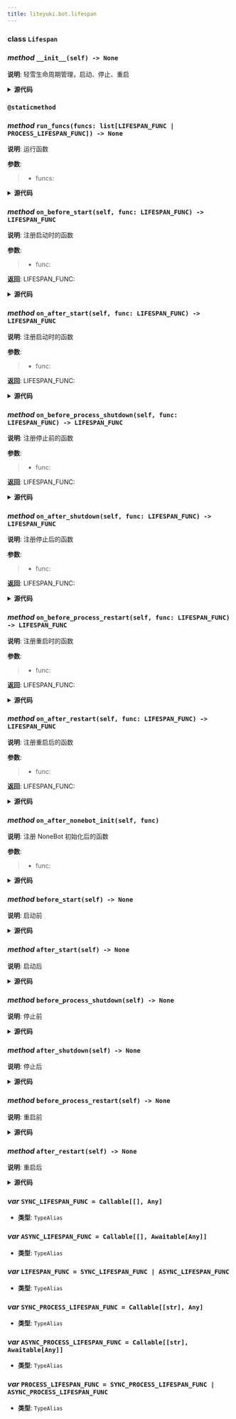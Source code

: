 ```yaml
---
title: liteyuki.bot.lifespan
---
```

### **class** `Lifespan`
### *method* `__init__(self) -> None`



**说明**: 轻雪生命周期管理，启动、停止、重启


<details>
<summary> <b>源代码</b> </summary>

```python
def __init__(self) -> None:
    """
        轻雪生命周期管理，启动、停止、重启
        """
    self.life_flag: int = 0
    self._before_start_funcs: list[LIFESPAN_FUNC] = []
    self._after_start_funcs: list[LIFESPAN_FUNC] = []
    self._before_process_shutdown_funcs: list[LIFESPAN_FUNC] = []
    self._after_shutdown_funcs: list[LIFESPAN_FUNC] = []
    self._before_process_restart_funcs: list[LIFESPAN_FUNC] = []
    self._after_restart_funcs: list[LIFESPAN_FUNC] = []
    self._after_nonebot_init_funcs: list[LIFESPAN_FUNC] = []
```
</details>

### `@staticmethod`
### *method* `run_funcs(funcs: list[LIFESPAN_FUNC | PROCESS_LIFESPAN_FUNC]) -> None`



**说明**: 运行函数

**参数**:
> - funcs:   


<details>
<summary> <b>源代码</b> </summary>

```python
@staticmethod
def run_funcs(funcs: list[LIFESPAN_FUNC | PROCESS_LIFESPAN_FUNC], *args, **kwargs) -> None:
    """
        运行函数
        Args:
            funcs:
        Returns:
        """
    try:
        loop = asyncio.get_event_loop()
    except RuntimeError:
        loop = asyncio.new_event_loop()
        asyncio.set_event_loop(loop)
    tasks = []
    for func in funcs:
        if is_coroutine_callable(func):
            tasks.append(func(*args, **kwargs))
        else:
            tasks.append(async_wrapper(func)(*args, **kwargs))
    loop.run_until_complete(asyncio.gather(*tasks))
```
</details>

### *method* `on_before_start(self, func: LIFESPAN_FUNC) -> LIFESPAN_FUNC`



**说明**: 注册启动时的函数

**参数**:
> - func:   

**返回**: LIFESPAN_FUNC:


<details>
<summary> <b>源代码</b> </summary>

```python
def on_before_start(self, func: LIFESPAN_FUNC) -> LIFESPAN_FUNC:
    """
        注册启动时的函数
        Args:
            func:
        Returns:
            LIFESPAN_FUNC:
        """
    self._before_start_funcs.append(func)
    return func
```
</details>

### *method* `on_after_start(self, func: LIFESPAN_FUNC) -> LIFESPAN_FUNC`



**说明**: 注册启动时的函数

**参数**:
> - func:   

**返回**: LIFESPAN_FUNC:


<details>
<summary> <b>源代码</b> </summary>

```python
def on_after_start(self, func: LIFESPAN_FUNC) -> LIFESPAN_FUNC:
    """
        注册启动时的函数
        Args:
            func:
        Returns:
            LIFESPAN_FUNC:
        """
    self._after_start_funcs.append(func)
    return func
```
</details>

### *method* `on_before_process_shutdown(self, func: LIFESPAN_FUNC) -> LIFESPAN_FUNC`



**说明**: 注册停止前的函数

**参数**:
> - func:   

**返回**: LIFESPAN_FUNC:


<details>
<summary> <b>源代码</b> </summary>

```python
def on_before_process_shutdown(self, func: LIFESPAN_FUNC) -> LIFESPAN_FUNC:
    """
        注册停止前的函数
        Args:
            func:
        Returns:
            LIFESPAN_FUNC:
        """
    self._before_process_shutdown_funcs.append(func)
    return func
```
</details>

### *method* `on_after_shutdown(self, func: LIFESPAN_FUNC) -> LIFESPAN_FUNC`



**说明**: 注册停止后的函数

**参数**:
> - func:   

**返回**: LIFESPAN_FUNC:


<details>
<summary> <b>源代码</b> </summary>

```python
def on_after_shutdown(self, func: LIFESPAN_FUNC) -> LIFESPAN_FUNC:
    """
        注册停止后的函数
        Args:
            func:

        Returns:
            LIFESPAN_FUNC:

        """
    self._after_shutdown_funcs.append(func)
    return func
```
</details>

### *method* `on_before_process_restart(self, func: LIFESPAN_FUNC) -> LIFESPAN_FUNC`



**说明**: 注册重启时的函数

**参数**:
> - func:   

**返回**: LIFESPAN_FUNC:


<details>
<summary> <b>源代码</b> </summary>

```python
def on_before_process_restart(self, func: LIFESPAN_FUNC) -> LIFESPAN_FUNC:
    """
        注册重启时的函数
        Args:
            func:
        Returns:
            LIFESPAN_FUNC:
        """
    self._before_process_restart_funcs.append(func)
    return func
```
</details>

### *method* `on_after_restart(self, func: LIFESPAN_FUNC) -> LIFESPAN_FUNC`



**说明**: 注册重启后的函数

**参数**:
> - func:   

**返回**: LIFESPAN_FUNC:


<details>
<summary> <b>源代码</b> </summary>

```python
def on_after_restart(self, func: LIFESPAN_FUNC) -> LIFESPAN_FUNC:
    """
        注册重启后的函数
        Args:
            func:
        Returns:
            LIFESPAN_FUNC:
        """
    self._after_restart_funcs.append(func)
    return func
```
</details>

### *method* `on_after_nonebot_init(self, func)`



**说明**: 注册 NoneBot 初始化后的函数

**参数**:
> - func:   


<details>
<summary> <b>源代码</b> </summary>

```python
def on_after_nonebot_init(self, func):
    """
        注册 NoneBot 初始化后的函数
        Args:
            func:

        Returns:

        """
    self._after_nonebot_init_funcs.append(func)
    return func
```
</details>

### *method* `before_start(self) -> None`



**说明**: 启动前


<details>
<summary> <b>源代码</b> </summary>

```python
def before_start(self) -> None:
    """
        启动前
        Returns:
        """
    logger.debug('Running before_start functions')
    self.run_funcs(self._before_start_funcs)
```
</details>

### *method* `after_start(self) -> None`



**说明**: 启动后


<details>
<summary> <b>源代码</b> </summary>

```python
def after_start(self) -> None:
    """
        启动后
        Returns:
        """
    logger.debug('Running after_start functions')
    self.run_funcs(self._after_start_funcs)
```
</details>

### *method* `before_process_shutdown(self) -> None`



**说明**: 停止前


<details>
<summary> <b>源代码</b> </summary>

```python
def before_process_shutdown(self) -> None:
    """
        停止前
        Returns:
        """
    logger.debug('Running before_shutdown functions')
    self.run_funcs(self._before_process_shutdown_funcs)
```
</details>

### *method* `after_shutdown(self) -> None`



**说明**: 停止后


<details>
<summary> <b>源代码</b> </summary>

```python
def after_shutdown(self) -> None:
    """
        停止后
        Returns:
        """
    logger.debug('Running after_shutdown functions')
    self.run_funcs(self._after_shutdown_funcs)
```
</details>

### *method* `before_process_restart(self) -> None`



**说明**: 重启前


<details>
<summary> <b>源代码</b> </summary>

```python
def before_process_restart(self) -> None:
    """
        重启前
        Returns:
        """
    logger.debug('Running before_restart functions')
    self.run_funcs(self._before_process_restart_funcs)
```
</details>

### *method* `after_restart(self) -> None`



**说明**: 重启后


<details>
<summary> <b>源代码</b> </summary>

```python
def after_restart(self) -> None:
    """
        重启后
        Returns:

        """
    logger.debug('Running after_restart functions')
    self.run_funcs(self._after_restart_funcs)
```
</details>

### ***var*** `SYNC_LIFESPAN_FUNC = Callable[[], Any]`

- **类型**: `TypeAlias`

### ***var*** `ASYNC_LIFESPAN_FUNC = Callable[[], Awaitable[Any]]`

- **类型**: `TypeAlias`

### ***var*** `LIFESPAN_FUNC = SYNC_LIFESPAN_FUNC | ASYNC_LIFESPAN_FUNC`

- **类型**: `TypeAlias`

### ***var*** `SYNC_PROCESS_LIFESPAN_FUNC = Callable[[str], Any]`

- **类型**: `TypeAlias`

### ***var*** `ASYNC_PROCESS_LIFESPAN_FUNC = Callable[[str], Awaitable[Any]]`

- **类型**: `TypeAlias`

### ***var*** `PROCESS_LIFESPAN_FUNC = SYNC_PROCESS_LIFESPAN_FUNC | ASYNC_PROCESS_LIFESPAN_FUNC`

- **类型**: `TypeAlias`

